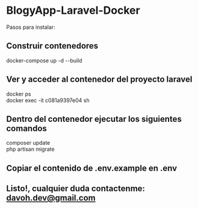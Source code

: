 # BlogyApp-Laravel-Docker

Pasos para instalar:

## Construir contenedores
docker-compose up -d --build

## Ver y acceder al contenedor del proyecto laravel
docker ps        
docker exec -it c081a9397e04 sh        

## Dentro del contenedor ejecutar los siguientes comandos
composer update   
php artisan migrate

## Copiar el contenido de .env.example en .env

## Listo!, cualquier duda contactenme: davoh.dev@gmail.com